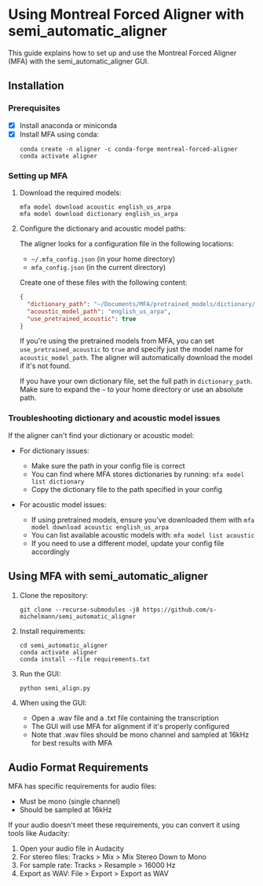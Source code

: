 # Using Montreal Forced Aligner with semi_automatic_aligner

This guide explains how to set up and use the Montreal Forced Aligner (MFA) with the semi_automatic_aligner GUI.

## Installation

### Prerequisites
- [x] Install anaconda or miniconda
- [x] Install MFA using conda:
  ```
  conda create -n aligner -c conda-forge montreal-forced-aligner
  conda activate aligner
  ```

### Setting up MFA

1. Download the required models:
   ```
   mfa model download acoustic english_us_arpa
   mfa model download dictionary english_us_arpa
   ```

2. Configure the dictionary and acoustic model paths:
   
   The aligner looks for a configuration file in the following locations:
   - `~/.mfa_config.json` (in your home directory)
   - `mfa_config.json` (in the current directory)
   
   Create one of these files with the following content:
   ```json
   {
     "dictionary_path": "~/Documents/MFA/pretrained_models/dictionary/english_us_arpa.dict",
     "acoustic_model_path": "english_us_arpa",
     "use_pretrained_acoustic": true
   }
   ```

   If you're using the pretrained models from MFA, you can set `use_pretrained_acoustic` to `true` and specify just the model name for `acoustic_model_path`. The aligner will automatically download the model if it's not found.

   If you have your own dictionary file, set the full path in `dictionary_path`. Make sure to expand the `~` to your home directory or use an absolute path.

### Troubleshooting dictionary and acoustic model issues

If the aligner can't find your dictionary or acoustic model:

- For dictionary issues:
  - Make sure the path in your config file is correct
  - You can find where MFA stores dictionaries by running: `mfa model list dictionary`
  - Copy the dictionary file to the path specified in your config

- For acoustic model issues:
  - If using pretrained models, ensure you've downloaded them with `mfa model download acoustic english_us_arpa`
  - You can list available acoustic models with: `mfa model list acoustic`
  - If you need to use a different model, update your config file accordingly

## Using MFA with semi_automatic_aligner

1. Clone the repository:
   ```
   git clone --recurse-submodules -j8 https://github.com/s-michelmann/semi_automatic_aligner
   ```

2. Install requirements:
   ```
   cd semi_automatic_aligner
   conda activate aligner
   conda install --file requirements.txt
   ```

3. Run the GUI:
   ```
   python semi_align.py
   ```

4. When using the GUI:
   - Open a .wav file and a .txt file containing the transcription
   - The GUI will use MFA for alignment if it's properly configured
   - Note that .wav files should be mono channel and sampled at 16kHz for best results with MFA

## Audio Format Requirements

MFA has specific requirements for audio files:
- Must be mono (single channel)
- Should be sampled at 16kHz

If your audio doesn't meet these requirements, you can convert it using tools like Audacity:
1. Open your audio file in Audacity
2. For stereo files: Tracks > Mix > Mix Stereo Down to Mono
3. For sample rate: Tracks > Resample > 16000 Hz
4. Export as WAV: File > Export > Export as WAV